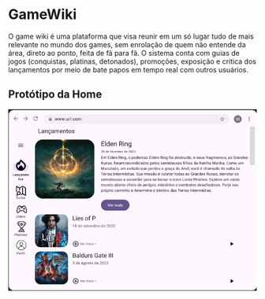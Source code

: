 # GameWiki

O game wiki é uma plataforma que visa reunir em um só lugar tudo de mais relevante no mundo dos games, sem enrolação de quem não entende da área, direto ao ponto, feita de fã para fã. O sistema conta com guias de jogos (conquistas, platinas, detonados), promoções, exposição e crítica dos lançamentos por meio de bate papos em tempo real com outros usuários.

## Protótipo da Home

![alt text](images/home_prototype.png)

